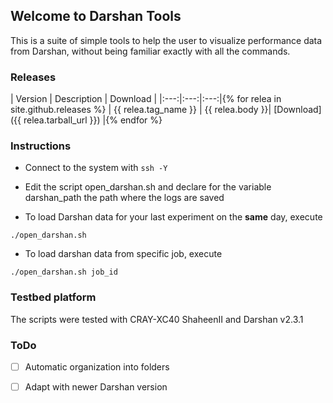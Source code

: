 ## Welcome to Darshan Tools

This is a suite of simple tools to help the user to visualize performance data from Darshan, without being familiar exactly with all the commands.


### Releases

| Version | Description | Download |
|:---:|:---:|:---:|{% for relea in site.github.releases %}
| {{ relea.tag_name }} | {{ relea.body }}| [Download]({{ relea.tarball_url }}) |{% endfor %}


### Instructions

* Connect to the system with ```ssh -Y```
* Edit the script open_darshan.sh and declare for the variable darshan_path the path where the logs are saved

* To load Darshan data for your last experiment on the **same** day, execute 

```
./open_darshan.sh
```
* To load darshan data from specific job, execute 

```
./open_darshan.sh job_id
```
### Testbed platform

The scripts were tested with CRAY-XC40 ShaheenII and Darshan v2.3.1

### ToDo

- [ ] Automatic organization into folders
- [ ] Adapt with newer Darshan version

